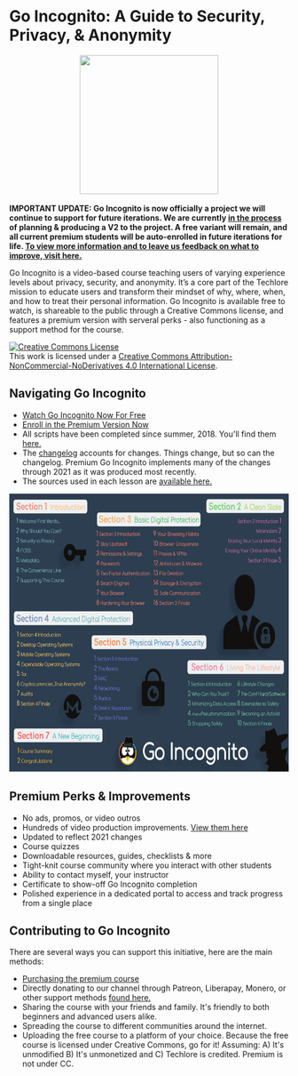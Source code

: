 # Go Incognito: A Guide to Security, Privacy, &amp; Anonymity
<p align="center">
  <img src="https://www.techlore.tech/assets/svg/goincognito.svg" width="250" height="250">
</p>

**IMPORTANT UPDATE: Go Incognito is now officially a project we will continue to support for future iterations. We are currently [in the process](https://dispatch.techlore.tech/i/116795784/go-incognito-v) of planning & producing a V2 to the project. A free variant will remain, and all current premium students will be auto-enrolled in future iterations for life. [To view more information and to leave us feedback on what to improve, visit here.](https://discuss.techlore.tech/t/go-incognito-fans-we-need-your-feedback-for-a-v2/1830)**

Go Incognito is a video-based course teaching users of varying experience levels about privacy, security, and anonymity. It’s a core part of the Techlore mission to educate users and transform their mindset of why, where, when, and how to treat their personal information. Go Incognito is available free to watch, is shareable to the public through a Creative Commons license, and features a premium version with serveral perks - also functioning as a support method for the course.

<a rel="license" href="http://creativecommons.org/licenses/by-nc-nd/4.0/"><img alt="Creative Commons License" style="border-width:0" src="https://i.creativecommons.org/l/by-nc-nd/4.0/88x31.png" /></a><br />This work is licensed under a <a rel="license" href="http://creativecommons.org/licenses/by-nc-nd/4.0/">Creative Commons Attribution-NonCommercial-NoDerivatives 4.0 International License</a>.

## Navigating Go Incognito
- [Watch Go Incognito Now For Free](https://techlore.tech/goincognito)
- [Enroll in the Premium Version Now](https://techlore.teachable.com/p/go-incognito)
- All scripts have been completed since summer, 2018. You'll find them [here.](https://github.com/techlore-official/go-incognito/tree/master/Scripts)
- The [changelog](https://github.com/techlore-official/go-incognito/blob/master/changes.md) accounts for changes. Things change, but so can the changelog. Premium Go Incognito implements many of the changes through 2021 as it was produced most recently.
- The sources used in each lesson are [available here.](https://github.com/techlore-official/go-incognito/blob/master/sources.md) 

<p align="center">
  <img src="https://github.com/techlore-official/go-incognito/blob/master/Assets/overview.png"  height="500">
</p>

## Premium Perks & Improvements
- No ads, promos, or video outros
- Hundreds of video production improvements. [View them here](https://github.com/techlore-official/go-incognito/blob/master/premium-improvements.md)
- Updated to reflect 2021 changes
- Course quizzes
- Downloadable resources, guides, checklists & more
- Tight-knit course community where you interact with other students
- Ability to contact myself, your instructor
- Certificate to show-off Go Incognito completion
- Polished experience in a dedicated portal to access and track progress from a single place

## Contributing to Go Incognito
There are several ways you can support this initiative, here are the main methods:
- [Purchasing the premium course](https://techlore.teachable.com/p/go-incognito)
- Directly donating to our channel through Patreon, Liberapay, Monero, or other support methods [found here.](https://techlore.tech/support)
- Sharing the course with your friends and family. It's friendly to both beginners and advanced users alike. 
- Spreading the course to different communities around the internet. 
- Uploading the free course to a platform of your choice. Because the free course is licensed under Creative Commons, go for it! Assuming: A) It's unmodified B) It's unmonetized and C) Techlore is credited. Premium is not under CC.
